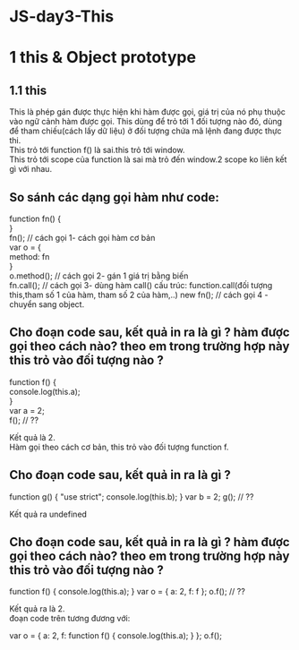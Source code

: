# JS-day3-This
# 1 this & Object prototype  
## 1.1 this
This là phép gán được thực hiện khi hàm được gọi, giá trị của nó phụ thuộc vào ngữ cảnh hàm được gọi. This dùng để trỏ tới 1 đối tượng nào đó, dùng để tham chiếu(cách lấy dữ liệu) ở đối tượng chứa mã lệnh đang được thực thi.  
This trỏ tới function f() là sai.this trỏ tới window.  
This trỏ tới scope của function là sai mà trỏ đến window.2 scope ko liên kết gì với nhau.  

## So sánh các dạng gọi hàm như code:
function fn() {  
}  
fn(); // cách gọi 1- cách gọi hàm cơ bản  
 var o = {  
  method: fn  
}  
 o.method(); // cách gọi 2- gán 1 giá trị bằng biến  
 fn.call(); // cách gọi 3- dùng hàm call()  cấu trúc: function.call(đối tượng this,tham số 1 của hàm, tham số 2 của hàm,..)
 new fn(); // cách gọi 4 - chuyển sang object.  
 
 ## Cho đoạn code sau, kết quả in ra là gì ? hàm được gọi theo cách nào? theo em trong trường hợp này this trỏ vào đối tượng nào ?  
 function f() {  
  console.log(this.a);  
}  
var a = 2;  
f(); // ??  

Kết quả là 2.  
Hàm gọi theo cách cơ bản, this trỏ vào đối tượng function f.  

## Cho đoạn code sau, kết quả in ra là gì ?  
function g() {
  "use strict";
  console.log(this.b);
}
var b = 2;
g(); // ??  

Kết quả ra undefined  

## Cho đoạn code sau, kết quả in ra là gì ? hàm được gọi theo cách nào? theo em trong trường hợp này this trỏ vào đối tượng nào ?  
function f() {
  console.log(this.a);
}
var o = {
  a: 2,
  f: f
};
o.f(); // ??  

Kết quả ra là 2.  
đoạn code trên tương đương với:  

var o = {
  a: 2,
  f: function f() {
  console.log(this.a);
}
};
o.f();
